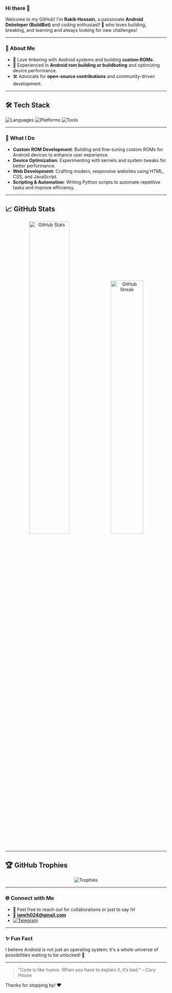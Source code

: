 ### Hi there 👋

Welcome to my GitHub! I'm **Rakib Hossain**, a passionate **Android Debeleper (BuildBot)** and coding enthusiast! 🚀
who loves building, breaking, and learning and always looking for new challenges!

---

### 🌟 About Me
- 🔧 Love tinkering with Android systems and building **custom ROMs**.
- 📱 Experienced in **Android rom building or buildboting** and optimizing device performance.
- 🛠️ Advocate for **open-source contributions** and community-driven development.

---
## 🛠️ Tech Stack
![Languages](https://img.shields.io/badge/Languages-HTML%20|CSS%20|JavaScript%20|Python%20|%20C++%20|%20Kotlin-9cf?style=for-the-badge)
![Platforms](https://img.shields.io/badge/Platforms-Android%20|%20Linux-blueviolet?style=for-the-badge)
![Tools](https://img.shields.io/badge/Tools-Git%20|%20Docker%20|%20VS%20Code%20|%20Android%20Studio-success?style=for-the-badge)

---

### 🚀 What I Do
- **Custom ROM Development**: Building and fine-tuning custom ROMs for Android devices to enhance user experience.
- **Device Optimization**: Experimenting with kernels and system tweaks for better performance.
- **Web Development**: Crafting modern, responsive websites using HTML, CSS, and JavaScript.
- **Scripting & Automation**: Writing Python scripts to automate repetitive tasks and improve efficiency.

---

## 📈 GitHub Stats
<div align="center">
  <img src="https://github-readme-stats.vercel.app/api?username=yourusername&show_icons=true&theme=radical" alt="GitHub Stats" width="50%" />
  <img src="https://github-readme-streak-stats.herokuapp.com/?user=yourusername&theme=radical" alt="GitHub Streak" width="45%" />
</div>

---

## 🏆 GitHub Trophies
<p align="center">
  <img src="https://github-profile-trophy.vercel.app/?username=yourusername&theme=radical&row=2&column=3" alt="Trophies" />
</p>

---

### 🌐 Connect with Me
- 💬 Feel free to reach out for collaborations or just to say hi!
- 📧 **[iamrh024@gmail.com](mailto:iamrh024@gmail.com)**
- [![Telegram](https://img.shields.io/badge/Telegram-Chat-2CA5E0?style=for-the-badge&logo=telegram)](t.me/iamr1819)

---

### ✨ Fun Fact
I believe Android is not just an operating system; it's a whole universe of possibilities waiting to be unlocked! 🌌

---

> "Code is like humor. When you have to explain it, it’s bad." – Cory House

Thanks for stopping by! ❤️
